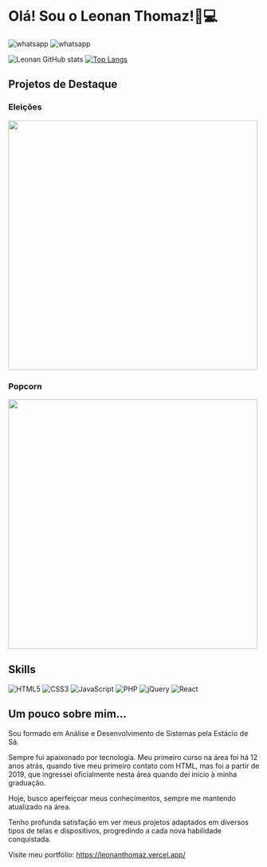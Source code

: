 # Olá! Sou o Leonan Thomaz!🚀💻

![whatsapp](https://img.shields.io/badge/Gmail-D14836?style=for-the-badge&logo=gmail&logoColor=white)
![whatsapp](https://img.shields.io/badge/LinkedIn-0077B5?style=for-the-badge&logo=linkedin&logoColor=white)

![Leonan GitHub stats](https://github-readme-stats.vercel.app/api?username=leonanthomaz&show_icons=true&theme=radical)
[![Top Langs](https://github-readme-stats.vercel.app/api/top-langs/?username=leonanthomaz&layout=compact&theme=radical)](https://github.com/leonanthomaz/github-readme-stats)
<!-- [![Top Langs](https://github-readme-stats.vercel.app/api/top-langs/?username=leonanthomaz)](https://github.com/leonanthomaz/github-readme-stats) -->

## Projetos de Destaque

### Eleições

<a href="https://github.com/leonanthomaz/eleicoes2022-segundoTurno">
  <img align="center" src="https://leonanthomaz.vercel.app/static/media/eleicoes-st.2ea610aa206c188324ba.png" width="500" />
</a>

### Popcorn

<a href="https://popcorn-two.vercel.app/">
  <img align="center" src="https://leonanthomaz.vercel.app/static/media/popcorn1.743591dc44556690b18b.png" width="500" />
</a>

## Skills
![HTML5](https://img.shields.io/badge/HTML5-E34F26?style=for-the-badge&logo=html5&logoColor=white)
![CSS3](https://img.shields.io/badge/CSS3-1572B6?style=for-the-badge&logo=css3&logoColor=white)
![JavaScript](https://img.shields.io/badge/JavaScript-F7DF1E?style=for-the-badge&logo=javascript&logoColor=black)
![PHP](https://img.shields.io/badge/PHP-777BB4?style=for-the-badge&logo=php&logoColor=white)
![jQuery](	https://img.shields.io/badge/jQuery-0769AD?style=for-the-badge&logo=jquery&logoColor=white)
![React](https://img.shields.io/badge/React-20232A?style=for-the-badge&logo=react&logoColor=61DAFB)




## Um pouco sobre mim...
Sou formado em Análise e Desenvolvimento de Sistemas pela Estácio de Sá.

Sempre fui apaixonado por tecnologia. Meu primeiro curso na área foi há 12 anos atrás, quando tive meu primeiro contato com HTML, mas foi a partir de 2019, que ingressei oficialmente nesta área quando dei início à minha graduação.

Hoje, busco aperfeiçoar meus conhecimentos, sempre me mantendo atualizado na área.

Tenho profunda satisfação em ver meus projetos adaptados em diversos tipos de telas e dispositivos, progredindo a cada nova habilidade conquistada.

Visite meu portfólio: https://leonanthomaz.vercel.app/

